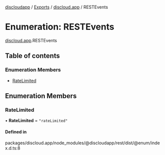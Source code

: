[discloudapp](../README.md) / [Exports](../modules.md) / [discloud.app](../modules/discloud_app.md) / RESTEvents

# Enumeration: RESTEvents

[discloud.app](../modules/discloud_app.md).RESTEvents

## Table of contents

### Enumeration Members

- [RateLimited](discloud_app.RESTEvents.md#ratelimited)

## Enumeration Members

### RateLimited

• **RateLimited** = ``"rateLimited"``

#### Defined in

packages/discloud.app/node_modules/@discloudapp/rest/dist/@enum/index.d.ts:8
